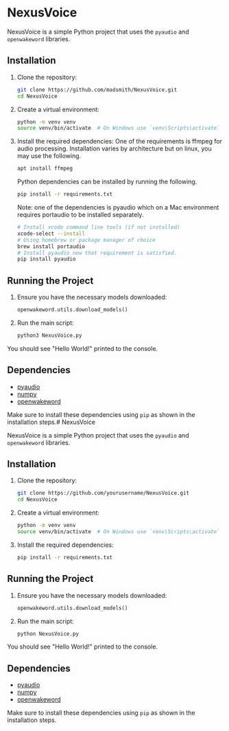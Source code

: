 # NexusVoice

NexusVoice is a simple Python project that uses the `pyaudio` and `openwakeword` libraries.

## Installation

1. Clone the repository:
    ```sh
    git clone https://github.com/madsmith/NexusVoice.git
    cd NexusVoice
    ```

2. Create a virtual environment:
    ```sh
    python -m venv venv
    source venv/bin/activate  # On Windows use `venv\Scripts\activate`
    ```

3. Install the required dependencies:
    One of the requirements is ffmpeg for audio processing.  Installation varies by architecture
    but on linux, you may use the following.
    ```sh
    apt install ffmpeg
    ```

    Python dependencies can be installed by running the following.
    
    ```sh
    pip install -r requirements.txt
    ```
    Note: one of the dependencies is pyaudio which on a Mac environment requires portaudio to be installed separately.

    ```sh
    # Install xcode command line tools (if not installed)
    xcode-select --install
    # Using homebrew or package manager of choice
    brew install portaudio
    # Install pyaudio now that requirement is satisfied.
    pip install pyaudio
    ```


## Running the Project

1. Ensure you have the necessary models downloaded:
    ```py
    openwakeword.utils.download_models()
    ```

2. Run the main script:
    ```sh
    python3 NexusVoice.py
    ```

You should see "Hello World!" printed to the console.

## Dependencies

- [pyaudio](http://_vscodecontentref_/1)
- [numpy](http://_vscodecontentref_/2)
- [openwakeword](http://_vscodecontentref_/3)

Make sure to install these dependencies using `pip` as shown in the installation steps.# NexusVoice

NexusVoice is a simple Python project that uses the `pyaudio` and `openwakeword` libraries.

## Installation

1. Clone the repository:
    ```sh
    git clone https://github.com/yourusername/NexusVoice.git
    cd NexusVoice
    ```

2. Create a virtual environment:
    ```sh
    python -m venv venv
    source venv/bin/activate  # On Windows use `venv\Scripts\activate`
    ```

3. Install the required dependencies:
    ```sh
    pip install -r requirements.txt
    ```

## Running the Project

1. Ensure you have the necessary models downloaded:
    ```py
    openwakeword.utils.download_models()
    ```

2. Run the main script:
    ```sh
    python NexusVoice.py
    ```

You should see "Hello World!" printed to the console.

## Dependencies

- [pyaudio](http://_vscodecontentref_/1)
- [numpy](http://_vscodecontentref_/2)
- [openwakeword](http://_vscodecontentref_/3)

Make sure to install these dependencies using `pip` as shown in the installation steps.